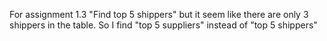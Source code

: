 For assignment 1.3 "Find top 5 shippers" but it seem like there are only 3 shippers in the table. 
So I find "top 5 suppliers" instead of "top 5 shippers"
